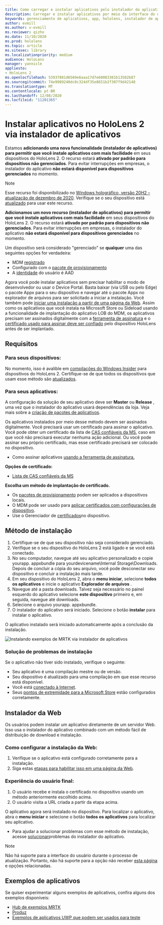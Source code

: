 ```yaml
---
title: Como carregar e instalar aplicativos pelo instalador do aplicativo HoloLens 2
description: Carregar e instalar aplicativos por meio da interface do usuário
keywords: gerenciamento de aplicativos, app, hololens, instalador de aplicativos
author: evmill
ms.author: v-evmill
ms.reviewer: qizho
ms.date: 11/10/2020
ms.prod: hololens
ms.topic: article
ms.sitesec: library
ms.localizationpriority: medium
audience: HoloLens
manager: yannisle
appliesto:
- HoloLens 2
ms.openlocfilehash: 53937881d6569e6aaa17d7e60083381b13502b87
ms.sourcegitcommit: 74e9989240dc0c324df35e8651b2f307f9d42148
ms.translationtype: MT
ms.contentlocale: pt-BR
ms.lasthandoff: 12/08/2020
ms.locfileid: "11201365"
---
```

# Instalar aplicativos no HoloLens 2 via instalador de aplicativos


Estamos **adicionando uma nova funcionalidade (instalador de aplicativos) para permitir que você instale aplicativos com mais facilidade** em seus dispositivos do HoloLens 2. O recurso estará **ativado por padrão para dispositivos não gerenciados**. Para evitar interrupções em empresas, o instalador do aplicativo **não estará disponível para dispositivos gerenciados** no momento.  

> [!NOTE]
> Esse recurso foi disponibilizado no [Windows holográfico, versão 20H2 – atualização de dezembro de 2020](hololens-release-notes.md). Verifique se o seu dispositivo está [atualizado](hololens-update-hololens.md) para usar este recurso.

**Adicionamos um novo recurso (instalador de aplicativos) para permitir que você instale aplicativos com mais facilidade** em seus dispositivos do HoloLens 2. O recurso estará **ativado por padrão para dispositivos não gerenciados**. Para evitar interrupções em empresas, o instalador do aplicativo **não estará disponível para dispositivos gerenciados** no momento.  

Um dispositivo será considerado "gerenciado" se **qualquer** uma das seguintes opções for verdadeira:
- MDM [registrado](hololens-enroll-mdm.md)
- Configurado com o [pacote de provisionamento](hololens-provisioning.md)
- A [identidade](hololens-identity.md) do usuário é AAD

Agora você pode instalar aplicativos sem precisar habilitar o modo de desenvolvedor ou usar o Device Portal.  Basta baixar (via USB ou pelo Edge) o pacote Appx para o seu dispositivo e navegar até o pacote Appx no explorador de arquivos para ser solicitado a iniciar a instalação.  Você também pode [iniciar uma instalação a partir de uma página da Web](https://docs.microsoft.com/windows/msix/app-installer/installing-windows10-apps-web).  Assim como os aplicativos que você instala na Microsoft Store ou Sideload usando a funcionalidade de implantação do aplicativo LOB do MDM, os aplicativos precisam ser assinados digitalmente com a [ferramenta de assinatura](https://docs.microsoft.com/windows/win32/appxpkg/how-to-sign-a-package-using-signtool) e o [certificado usado para assinar deve ser confiado](https://docs.microsoft.com/windows/win32/appxpkg/how-to-sign-a-package-using-signtool#security-considerations) pelo dispositivo HoloLens antes de ser implantado.   

## Requisitos

### Para seus dispositivos: 
No momento, isso é avalible em [compilações do Windows Insider](hololens-insider.md) para dispositivos do HoloLens 2. Certifique-se de que todos os dispositivos que usam esse método são [atualizados](hololens-update-hololens.md). 

### Para seus aplicativos: 
A configuração da solução de seu aplicativo deve ser **Master** ou **Release** , uma vez que o instalador do aplicativo usará dependências da loja. Veja mais sobre a [criação de pacotes de aplicativos](https://docs.microsoft.com/windows/msix/app-installer/create-appinstallerfile-vs).

Os aplicativos instalados por meio desse método devem ser assinados digitalmente. Você precisará usar um certificado para assinar o aplicativo. Você pode obter um certificado da lista de [CAS confiáveis da MS](https://ccadb-public.secure.force.com/microsoft/IncludedCACertificateReportForMSFT), caso em que você não precisará executar nenhuma ação adicional. Ou você pode assinar seu próprio certificado, mas esse certificado precisará ser colocado no dispositivo. 
- Como assinar aplicativos [usando a ferramenta de assinatura.](https://docs.microsoft.com/windows/win32/appxpkg/how-to-sign-a-package-using-signtool)

**Opções de certificado:** 
- [Lista de CAS confiáveis da MS](https://ccadb-public.secure.force.com/microsoft/IncludedCACertificateReportForMSFT)

**Escolha um método de implantação de certificado.** 
- Os [pacotes de provisionamento](hololens-provisioning.md) podem ser aplicados a dispositivos locais.
- O MDM pode ser usado para [aplicar certificados com configurações de dispositivo](https://docs.microsoft.com/mem/intune/protect/certificates-configure).
- Use o Gerenciador de [certificados](certificate-manager.md)no dispositivo. 

## Método de instalação

1.  Certifique-se de que seu dispositivo não seja considerado gerenciado.
1.  Verifique se o seu dispositivo do HoloLens 2 está ligado e se você está conectado.
1.  No seu computador, navegue até seu aplicativo personalizado e copie yourapp. appxbundle para yourdevicename\Internal Storage\Downloads. 
    Depois de concluir a cópia do seu arquivo, você pode desconectar seu dispositivo e concluir a instalação mais tarde.
1.  Em seu dispositivo do HoloLens 2, abra o **menu iniciar**, selecione **todos os aplicativos** e inicie o aplicativo **Explorador de arquivos** .
1.  Navegue até a pasta downloads. Talvez seja necessário no painel esquerdo do aplicativo selecione **este dispositivo** primeiro e, em seguida, navegue até downloads.
1.  Selecione o arquivo yourapp. appxbundle. 
1.  O instalador do aplicativo será iniciado. Selecione o botão **instalar** para instalar o aplicativo. 

O aplicativo instalado será iniciado automaticamente após a conclusão da instalação. 

![Instalando exemplos de MRTK via instalador de aplicativos](images/hololens-app-installer-picture.jpg)

### Solução de problemas de instalação
Se o aplicativo não tiver sido instalado, verifique o seguinte:
-   Seu aplicativo é uma compilação mestre ou de versão.
- Seu dispositivo é atualizado para uma compilação em que esse recurso está disponível. 
-   Você está [conectado à Internet](hololens-network.md).
-   Seus [pontos de extremidade para a Microsoft Store](hololens-offline.md) estão configurados corretamente.  

## Instalador da Web

Os usuários podem instalar um aplicativo diretamente de um servidor Web. Isso usa o instalador do aplicativo combinado com um método fácil de distribuição de download e instalação. 

### Como configurar a instalação da Web:
1.  Verifique se o aplicativo está configurado corretamente para a instalação.
1.  Siga estas [etapas para habilitar isso em uma página da Web](https://docs.microsoft.com/windows/msix/app-installer/installing-windows10-apps-web#how-to-enable-this-on-a-webpage). 

### Experiência do usuário final:
1. O usuário recebe e instala o certificado no dispositivo usando um método anteriormente escolhido acima. 
1. O usuário visita a URL criada a partir da etapa acima.

O aplicativo agora será instalado no dispositivo. Para localizar o aplicativo, abra o **menu iniciar** e selecione o botão **todos os aplicativos** para localizar seu aplicativo. 

-   Para ajudar a solucionar problemas com esse método de instalação, acesse [solucionar](https://docs.microsoft.com/windows/msix/app-installer/troubleshoot-appinstaller-issues)problemas do instalador do aplicativo. 

> [!NOTE]
> Não há suporte para a interface do usuário durante o processo de atualização. Portanto, não há suporte para a opção não receber [esta página](https://docs.microsoft.com/windows/msix/app-installer/update-settings) e opções relacionadas.

## Exemplos de aplicativos

Se quiser experimentar alguns exemplos de aplicativos, confira alguns dos exemplos disponíveis:
- [Hub de exemplos MRTK](https://microsoft.github.io/MixedRealityToolkit-Unity/Documentation/README_ExampleHub.html)
- [Produz](https://docs.microsoft.com/windows/mixed-reality/develop/unity/sampleapp-surfaces)
- [Exemplos de aplicativos UWP que podem ser usados para teste](https://github.com/microsoft/Windows-universal-samples/tree/master/Samples)
